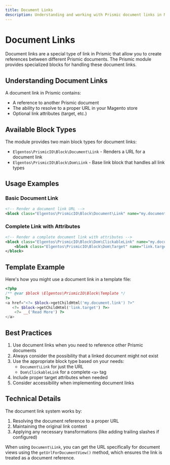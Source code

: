 ```yaml
---
title: Document Links
description: Understanding and working with Prismic document links in Magento 2
---
```


# Document Links

Document links are a special type of link in Prismic that allow you to create references between different Prismic documents. The Prismic module provides specialized blocks for handling these document links.

## Understanding Document Links

A document link in Prismic contains:
- A reference to another Prismic document
- The ability to resolve to a proper URL in your Magento store
- Optional link attributes (target, etc.)

## Available Block Types

The module provides two main block types for document links:

- `Elgentos\PrismicIO\Block\Document\Link` - Renders a URL for a document link
- `Elgentos\PrismicIO\Block\Dom\Link` - Base link block that handles all link types

## Usage Examples

### Basic Document Link

```xml
<!-- Render a document link URL -->
<block class="Elgentos\PrismicIO\Block\Document\Link" name="my.document.link" template="link_field"/>
```

### Complete Link with Attributes

```xml
<!-- Render a complete document link with attributes -->
<block class="Elgentos\PrismicIO\Block\Dom\ClickableLink" name="my.document.link" template="link_field">
    <block class="Elgentos\PrismicIO\Block\Dom\Target" name="link.target" template="link_field"/>
</block>
```

## Template Example

Here's how you might use a document link in a template file:

```php
<?php
/** @var $block \Elgentos\PrismicIO\Block\Template */
?>
<a href="<?= $block->getChildHtml('my.document.link') ?>" 
   <?= $block->getChildHtml('link.target') ?>>
    <?= __('Read More') ?>
</a>
```

## Best Practices

1. Use document links when you need to reference other Prismic documents
2. Always consider the possibility that a linked document might not exist
3. Use the appropriate block type based on your needs:
   - `Document\Link` for just the URL
   - `Dom\ClickableLink` for a complete `<a>` tag
4. Include proper target attributes when needed
5. Consider accessibility when implementing document links

## Technical Details

The document link system works by:
1. Resolving the document reference to a proper URL
2. Maintaining the original link context
3. Applying any necessary transformations (like adding trailing slashes if configured)

When using `Document\Link`, you can get the URL specifically for document views using the `getUrlForDocumentView()` method, which ensures the link is treated as a document reference. 